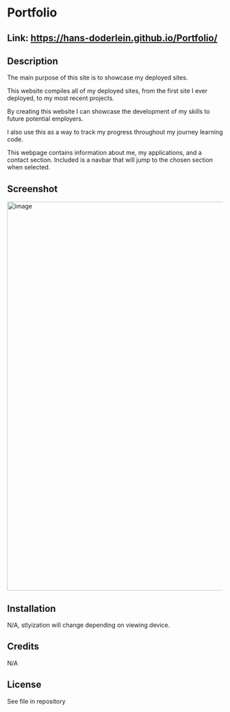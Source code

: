 # Portfolio

## Link: https://hans-doderlein.github.io/Portfolio/ 
## Description

The main purpose of this site is to showcase my deployed sites.

This website compiles all of my deployed sites, from the first site I ever deployed, to my most recent projects.

By creating this website I can showcase the development of my skills to future potential employers.

I also use this as a way to track my progress throughout my journey learning code.

This webpage contains information about me, my applications, and a contact section.
Included is a navbar that will jump to the chosen section when selected.

## Screenshot
<img width="907" alt="image" src="https://github.com/Hans-Doderlein/Portfolio/assets/132940852/af0a46fd-c12c-43ac-bac8-6c3cccc833bc">


## Installation

N/A, stlyization will change depending on viewing device.

## Credits

N/A

## License

See file in repository
